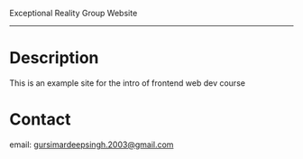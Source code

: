 Exceptional Reality Group Website
____

# Description

This is an example site for the intro of frontend web dev course

# Contact

email: gursimardeepsingh.2003@gmail.com